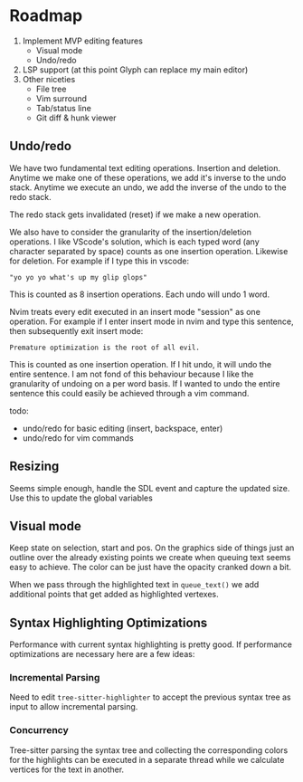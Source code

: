 # Roadmap

1. Implement MVP editing features
    * Visual mode
    * Undo/redo
2. LSP support (at this point Glyph can replace my main editor)
3. Other niceties
    * File tree
    * Vim surround
    * Tab/status line
    * Git diff & hunk viewer

## Undo/redo
We have two fundamental text editing operations. Insertion and deletion. Anytime we make one of these operations,
we add it's inverse to the undo stack. Anytime we execute an undo, we add the inverse of the undo to the redo stack.

The redo stack gets invalidated (reset) if we make a new operation.

We also have to consider the granularity of the insertion/deletion operations. I like VScode's solution, which 
is each typed word (any character separated by space) counts as one insertion operation. Likewise for deletion. For
example if I type this in vscode:
```
"yo yo yo what's up my glip glops"
```
This is counted as 8 insertion operations. Each undo will undo 1 word.

Nvim treats every edit executed in an insert mode "session" as one operation. For example if I enter insert mode in
nvim and type this sentence, then subsequently exit insert mode:
```
Premature optimization is the root of all evil.
```
This is counted as one insertion operation. If I hit undo, it will undo the entire sentence. I am not fond 
of this behaviour because I like the granularity of undoing on a per word basis. If I wanted to undo the entire
sentence this could easily be achieved through a vim command.

todo:
* undo/redo for basic editing (insert, backspace, enter)
* undo/redo for vim commands

## Resizing
Seems simple enough, handle the SDL event and capture the updated size. Use this to
update the global variables

## Visual mode
Keep state on selection, start and pos. On the graphics side of things just an outline over the already existing points we create when queuing text seems easy to achieve. The color can be just have the opacity cranked
down a bit.

When we pass through the highlighted text in `queue_text()` we add additional points that get added as highlighted vertexes. 

## Syntax Highlighting Optimizations
Performance with current syntax highlighting is pretty good. If performance optimizations are necessary here are 
a few ideas:

### Incremental Parsing
Need to edit `tree-sitter-highlighter` to accept the previous syntax tree as input to allow incremental parsing.

### Concurrency
Tree-sitter parsing the syntax tree and collecting the corresponding colors for the highlights can be executed in a
separate thread while we calculate vertices for the text in another.
